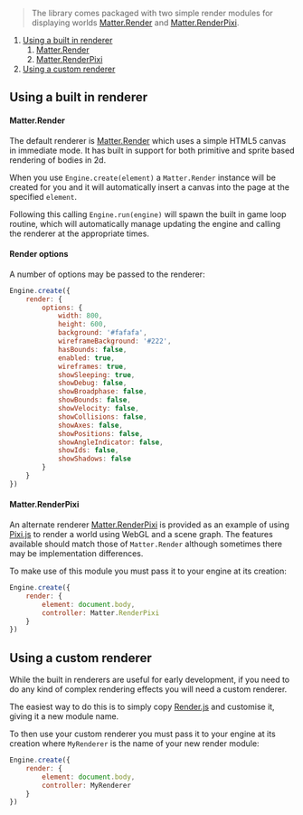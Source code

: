 > The library comes packaged with two simple render modules for displaying worlds [Matter.Render](http://brm.io/matter-js-docs/classes/Render.html) and [Matter.RenderPixi](http://brm.io/matter-js-docs/classes/RenderPixi.html).

1. [Using a built in renderer](#using-a-built-in-renderer)
    1. [Matter.Render](#matterrender)
    1. [Matter.RenderPixi](#matterrenderpixi)
1. [Using a custom renderer](#using-a-custom-renderer)

## Using a built in renderer

#### Matter.Render

The default renderer is [Matter.Render](http://brm.io/matter-js-docs/classes/Render.html) which uses a simple HTML5 canvas in immediate mode. It has built in support for both primitive and sprite based rendering of bodies in 2d.

When you use `Engine.create(element)` a `Matter.Render` instance will be created for you and it will automatically insert a canvas into the page at the specified `element`.

Following this calling `Engine.run(engine)` will spawn the built in game loop routine, which will automatically manage updating the engine and calling the renderer at the appropriate times.

#### Render options

A number of options may be passed to the renderer:

```js
Engine.create({
    render: {
        options: {
            width: 800,
            height: 600,
            background: '#fafafa',
            wireframeBackground: '#222',
            hasBounds: false,
            enabled: true,
            wireframes: true,
            showSleeping: true,
            showDebug: false,
            showBroadphase: false,
            showBounds: false,
            showVelocity: false,
            showCollisions: false,
            showAxes: false,
            showPositions: false,
            showAngleIndicator: false,
            showIds: false,
            showShadows: false
        }
    }
})
```

#### Matter.RenderPixi

An alternate renderer [Matter.RenderPixi](http://brm.io/matter-js-docs/classes/RenderPixi.html) is provided as an example of using [Pixi.js](http://www.pixijs.com/) to render a world using WebGL and a scene graph. The features available should match those of `Matter.Render` although sometimes there may be implementation differences.

To make use of this module you must pass it to your engine at its creation:

```js
Engine.create({
    render: {
        element: document.body,
        controller: Matter.RenderPixi
    }
})
```

## Using a custom renderer

While the built in renderers are useful for early development, if you need to do any kind of complex rendering effects you will need a custom renderer.

The easiest way to do this is to simply copy [Render.js](https://github.com/liabru/matter-js/blob/master/src/render/Render.js) and customise it, giving it a new module name.

To then use your custom renderer you must pass it to your engine at its creation where `MyRenderer` is the name of your new render module:

```js
Engine.create({
    render: {
        element: document.body,
        controller: MyRenderer
    }
})
```